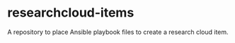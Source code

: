 # researchcloud-items
A repository to place Ansible playbook files to create a research cloud item. 
